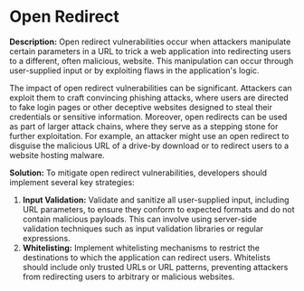 # Open Redirect

**Description:**  Open redirect vulnerabilities occur when attackers manipulate certain parameters in a URL to trick a web application into redirecting users to a different, often malicious, website. This manipulation can occur through user-supplied input or by exploiting flaws in the application's logic.

The impact of open redirect vulnerabilities can be significant. Attackers can exploit them to craft convincing phishing attacks, where users are directed to fake login pages or other deceptive websites designed to steal their credentials or sensitive information. Moreover, open redirects can be used as part of larger attack chains, where they serve as a stepping stone for further exploitation. For example, an attacker might use an open redirect to disguise the malicious URL of a drive-by download or to redirect users to a website hosting malware.

**Solution:** To mitigate open redirect vulnerabilities, developers should implement several key strategies:

1. **Input Validation:** Validate and sanitize all user-supplied input, including URL parameters, to ensure they conform to expected formats and do not contain malicious payloads. This can involve using server-side validation techniques such as input validation libraries or regular expressions.
2. **Whitelisting:** Implement whitelisting mechanisms to restrict the destinations to which the application can redirect users. Whitelists should include only trusted URLs or URL patterns, preventing attackers from redirecting users to arbitrary or malicious websites.